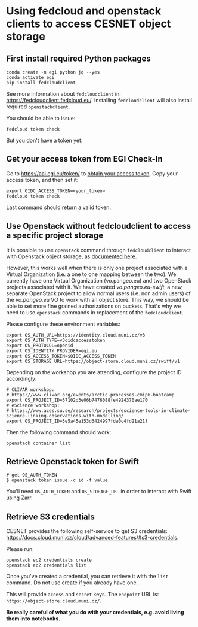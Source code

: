 # Using fedcloud and openstack clients to access CESNET object storage

## First install required Python packages

```
conda create -n egi python jq --yes
conda activate egi
pip install fedcloudclient
```
See more information about `fedcloudclient` in: https://fedcloudclient.fedcloud.eu/. Installing `fedcloudclient` will also install required `openstackclient`.

You should be able to issue:
```
fedcloud token check
```

But you don't have a token yet.

## Get your access token from EGI Check-In

Go to https://aai.egi.eu/token/ to [obtain your access token](https://docs.egi.eu/users/aai/check-in/obtaining-tokens/token-portal/). Copy your access token, and then set it:

```
export OIDC_ACCESS_TOKEN=<your_token>
fedcloud token check
```

Last command should return a valid token.

## Use Openstack without fedcloudclient to access a specific project storage

It is possible to use `openstack` command through `fedcloudclient` to interact with
Openstack object storage, as [documented here](https://docs.egi.eu/users/data/storage/object-storage/#access-with-the-fedcloud-cli).

However, this works well when there is only one project associated with a 
Virtual Organization (i.e. a one to one mapping between the two).
We currently have one Virtual Organization (vo.pangeo.eu) and two OpenStack projects associated with it.
We have created _vo.pangeo.eu-swift_, a new, separate OpenStack project to allow normal users 
(i.e. non admin users) of the _vo.pangeo.eu_ VO to work with an object store.
This way, we should be able to set more fine grained authorizations on buckets.
That's why we need to use `openstack` commands in replacement of the `fedcloudclient`.

Please configure these environment variables:
```
export OS_AUTH_URL=https://identity.cloud.muni.cz/v3
export OS_AUTH_TYPE=v3oidcaccesstoken
export OS_PROTOCOL=openid
export OS_IDENTITY_PROVIDER=egi.eu
export OS_ACCESS_TOKEN=$OIDC_ACCESS_TOKEN
export OS_STORAGE_URL=https://object-store.cloud.muni.cz/swift/v1
```

Depending on the workshop you are attending, configure the project ID accordingly:
```
# CLIVAR workshop:
# https://www.clivar.org/events/arctic-processes-cmip6-bootcamp
export OS_PROJECT_ID=57102d3e06b7476088fe4924370ae170
# eScience workshop:
# https://www.aces.su.se/research/projects/escience-tools-in-climate-science-linking-observations-with-modelling/
export OS_PROJECT_ID=5e5a45e153d3424997fda0c4fd21a21f
```

Then the following command should work:
```
openstack container list
```

## Retrieve Openstack token for Swift

```
# get OS_AUTH_TOKEN
$ openstack token issue -c id -f value
```

You'll need `OS_AUTH_TOKEN` and `OS_STORAGE_URL` in order to interact with Swift using Zarr.

## Retrieve S3 credentials

CESNET provides the following self-service to get S3 credentials:
https://docs.cloud.muni.cz/cloud/advanced-features/#s3-credentials.

Please run:
```
openstack ec2 credentials create
openstack ec2 credentials list
```

Once you've created a credential, you can retrieve it with the `list` command. Do not use create if you already have one. 

This will provide `access` and `secret` keys. The `endpoint` URL is: `https://object-store.cloud.muni.cz/`.

__Be really careful of what you do with your credentials, e.g. avoid living them into notebooks.__
